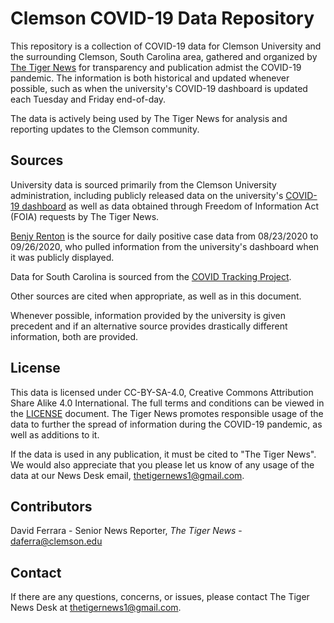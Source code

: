 # Clemson COVID-19 Data Repository

This repository is a collection of COVID-19 data for Clemson University and the surrounding Clemson, South Carolina area, gathered and organized by [The Tiger News](http://www.thetigercu.com) for transparency and publication admist the COVID-19 pandemic. The information is both historical and updated whenever possible, such as when the university's COVID-19 dashboard is updated each Tuesday and Friday end-of-day.

The data is actively being used by The Tiger News for analysis and reporting updates to the Clemson community.

## Sources

University data is sourced primarily from the Clemson University administration, including publicly released data on the university's [COVID-19 dashboard](https://www.clemson.edu/covid-19/testing/dashboard.html) as well as data obtained through Freedom of Information Act (FOIA) requests by The Tiger News.

[Benjy Renton](https://twitter.com/bhrenton) is the source for daily positive case data from 08/23/2020 to 09/26/2020, who pulled information from the university's dashboard when it was publicly displayed.

Data for South Carolina is sourced from the [COVID Tracking Project](https://covidtracking.com/data/state/south-carolina#summary-charts).

Other sources are cited when appropriate, as well as in this document.

Whenever possible, information provided by the university is given precedent and if an alternative source provides drastically different information, both are provided.

## License

This data is licensed under CC-BY-SA-4.0, Creative Commons Attribution Share Alike 4.0 International. The full terms and conditions can be viewed in the [LICENSE](LICENSE) document. The Tiger News promotes responsible usage of the data to further the spread of information during the COVID-19 pandemic, as well as additions to it.

If the data is used in any publication, it must be cited to "The Tiger News". We would also appreciate that you please let us know of any usage of the data at our News Desk email, thetigernews1@gmail.com.

## Contributors

David Ferrara - Senior News Reporter, _The Tiger News_ - daferra@clemson.edu

## Contact

If there are any questions, concerns, or issues, please contact The Tiger News Desk at thetigernews1@gmail.com.
